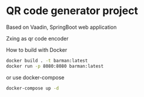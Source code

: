 # QR code generator project

Based on Vaadin, SpringBoot web application

Zxing as qr code encoder

How to build with Docker
```bash
docker build . -t barman:latest
docker run -p 8080:8080 barman:latest
```

or use docker-compose
```bash
docker-compose up -d
```